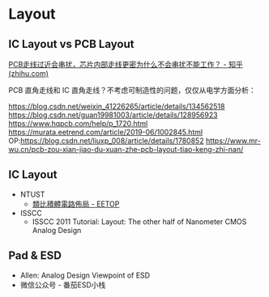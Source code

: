 # Layout

## IC Layout vs PCB Layout

[PCB走线过近会串扰，芯片内部走线更密为什么不会串扰不能工作？ - 知乎 (zhihu.com)](https://www.zhihu.com/question/659669866)

PCB 直角走线和 IC 直角走线？不考虑可制造性的问题，仅仅从电学方面分析：

https://blog.csdn.net/weixin_41226265/article/details/134562518
https://blog.csdn.net/guan19981003/article/details/128956923
https://www.hqpcb.com/help/p_1720.html
https://murata.eetrend.com/article/2019-06/1002845.html OP:https://blog.csdn.net/liuxp_008/article/details/1780852
https://www.mr-wu.cn/pcb-zou-xian-jiao-du-xuan-zhe-pcb-layout-tiao-keng-zhi-nan/

## IC Layout

- NTUST
  - [類比積體電路佈局 - EETOP](https://bbs.eetop.cn/thread-906651-1-19.html)
- ISSCC
  - ISSCC 2011 Tutorial: Layout: The other half of Nanometer CMOS Analog Design

## Pad & ESD 

- Allen: Analog Design Viewpoint of ESD
- 微信公众号 - 番茄ESD小栈
